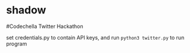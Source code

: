 # shadow
#Codechella Twitter Hackathon

set credentials.py to contain API keys, and run `python3 twitter.py` to run program
